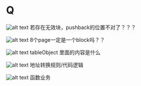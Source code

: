 # Q
![alt text](image-1.png)
若存在无效块，pushback的位置不对了？？？

![alt text](image-2.png)
8个page一定是一个block吗？？

![alt text](image-3.png)
tableObject 里面的内容是什么

![alt text](image-4.png)
地址转换规则/代码逻辑

![alt text](image-5.png)
函数业务

